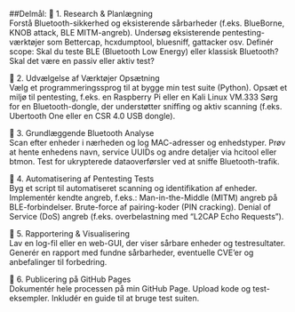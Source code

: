 ##Delmål: 
🔹 1. Research & Planlægning  
Forstå Bluetooth-sikkerhed og eksisterende sårbarheder (f.eks. BlueBorne, KNOB attack, BLE MITM-angreb). Undersøg eksisterende pentesting-værktøjer som Bettercap, hcxdumptool, bluesniff, gattacker osv. Definér scope: Skal du teste BLE (Bluetooth Low Energy) eller klassisk Bluetooth? Skal det være en passiv eller aktiv test?  

🔹 2. Udvælgelse af Værktøjer Opsætning   
Vælg et programmeringssprog til at bygge min test suite (Python). Opsæt et miljø til pentesting, f.eks. en Raspberry Pi eller en Kali Linux VM.333 Sørg for en Bluetooth-dongle, der understøtter sniffing og aktiv scanning (f.eks. Ubertooth One eller en CSR 4.0 USB dongle).  

🔹 3. Grundlæggende Bluetooth Analyse  
Scan efter enheder i nærheden og log MAC-adresser og enhedstyper. Prøv at hente enhedens navn, service UUIDs og andre detaljer via hcitool eller btmon. Test for ukrypterede dataoverførsler ved at sniffe Bluetooth-trafik.  

🔹 4. Automatisering af Pentesting Tests  
Byg et script til automatiseret scanning og identifikation af enheder. Implementér kendte angreb, f.eks.: Man-in-the-Middle (MITM) angreb på BLE-forbindelser. Brute-force af pairing-koder (PIN cracking). Denial of Service (DoS) angreb (f.eks. overbelastning med “L2CAP Echo Requests”).  

🔹 5. Rapportering & Visualisering  
Lav en log-fil eller en web-GUI, der viser sårbare enheder og testresultater. Generér en rapport med fundne sårbarheder, eventuelle CVE’er og anbefalinger til forbedring. 

🔹 6. Publicering på GitHub Pages  
Dokumentér hele processen på min GitHub Page. Upload kode og test-eksempler. Inkludér en guide til at bruge test suiten.  

